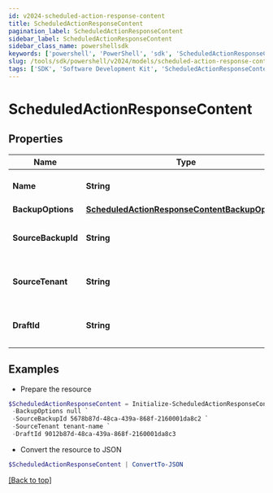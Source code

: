 ```yaml
---
id: v2024-scheduled-action-response-content
title: ScheduledActionResponseContent
pagination_label: ScheduledActionResponseContent
sidebar_label: ScheduledActionResponseContent
sidebar_class_name: powershellsdk
keywords: ['powershell', 'PowerShell', 'sdk', 'ScheduledActionResponseContent', 'V2024ScheduledActionResponseContent'] 
slug: /tools/sdk/powershell/v2024/models/scheduled-action-response-content
tags: ['SDK', 'Software Development Kit', 'ScheduledActionResponseContent', 'V2024ScheduledActionResponseContent']
---
```



# ScheduledActionResponseContent

## Properties

Name | Type | Description | Notes
------------ | ------------- | ------------- | -------------
**Name** | **String** | Name of the scheduled action (maximum 50 characters). | [optional] 
**BackupOptions** | [**ScheduledActionResponseContentBackupOptions**](scheduled-action-response-content-backup-options) |  | [optional] 
**SourceBackupId** | **String** | ID of the source backup. Required for CREATE_DRAFT jobs only. | [optional] 
**SourceTenant** | **String** | Source tenant identifier. Required for CREATE_DRAFT jobs only. | [optional] 
**DraftId** | **String** | ID of the draft to be deployed. Required for CONFIG_DEPLOY_DRAFT jobs only. | [optional] 

## Examples

- Prepare the resource
```powershell
$ScheduledActionResponseContent = Initialize-ScheduledActionResponseContent  -Name Daily Backup `
 -BackupOptions null `
 -SourceBackupId 5678b87d-48ca-439a-868f-2160001da8c2 `
 -SourceTenant tenant-name `
 -DraftId 9012b87d-48ca-439a-868f-2160001da8c3
```

- Convert the resource to JSON
```powershell
$ScheduledActionResponseContent | ConvertTo-JSON
```


[[Back to top]](#) 

